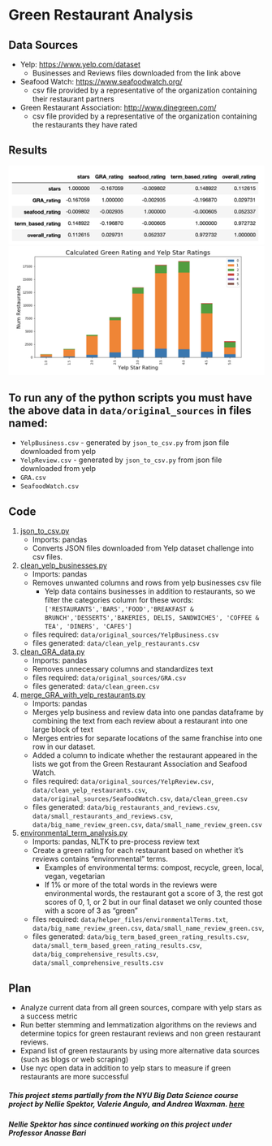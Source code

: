 # Green Restaurant Analysis
## Data Sources
- Yelp: https://www.yelp.com/dataset
    - Businesses and Reviews files downloaded from the link above
- Seafood Watch: https://www.seafoodwatch.org/
    - csv file provided by a representative of the organization containing their restaurant partners
- Green Restaurant Association: http://www.dinegreen.com/
    - csv file provided by a representative of the organization containing the restaurants they have rated
## Results
![Correlations](Correlations.png)
![Graph](Graph.png)

## To run any of the python scripts you must have the above data in `data/original_sources` in files named: 
- `YelpBusiness.csv` - generated by `json_to_csv.py` from json file downloaded from yelp
- `YelpReview.csv` - generated by `json_to_csv.py` from json file downloaded from yelp
- `GRA.csv`
- `SeafoodWatch.csv`

## Code
1. [json_to_csv.py](https://github.com/nspektor/Green-Restaurant-Analysis/tree/master/pythonScripts)
   - Imports: pandas
   - Converts JSON files downloaded from Yelp dataset challenge into csv files.    
2. [clean_yelp_businesses.py](https://github.com/nspektor/Green-Restaurant-Analysis/tree/master/pythonScripts/clean_yelp_businesses.py)
    - Imports: pandas 
    - Removes unwanted columns and rows from yelp businesses csv file
        - Yelp data contains businesses in addition to restaurants,
         so we filter the categories column for these words: `['RESTAURANTS','BARS','FOOD','BREAKFAST & BRUNCH','DESSERTS','BAKERIES, DELIS, SANDWICHES', 'COFFEE & TEA', 'DINERS', 'CAFES']`
    - files required: `data/original_sources/YelpBusiness.csv`
    - files generated: `data/clean_yelp_restaurants.csv`
3. [clean_GRA_data.py](https://github.com/nspektor/Green-Restaurant-Analysis/tree/master/pythonScripts/clean_GRA_data.py)
   - Imports: pandas
   - Removes unnecessary columns and standardizes text
   - files required: `data/original_sources/GRA.csv`
   - files generated: `data/clean_green.csv`
4. [merge_GRA_with_yelp_restaurants.py](https://github.com/nspektor/Green-Restaurant-Analysis/tree/master/pythonScripts/merge_GRA_with_yelp_restaurants.py)
    - Imports: pandas
    - Merges yelp business and review data into one pandas dataframe by combining the text from each review about a restaurant into one large block of text
    - Merges entries for separate locations of the same franchise into one row in our dataset. 
    - Added a column to indicate whether the restaurant appeared in the 
    lists we got from the Green Restaurant Association and Seafood Watch.
   - files required:  `data/original_sources/YelpReview.csv`, 
                      `data/clean_yelp_restaurants.csv`, 
                      `data/original_sources/SeafoodWatch.csv`,
                      `data/clean_green.csv`
   - files generated: `data/big_restaurants_and_reviews.csv`, 
                      `data/small_restaurants_and_reviews.csv`,
                      `data/big_name_review_green.csv`,
                      `data/small_name_review_green.csv`
5. [environmental_term_analysis.py](https://github.com/nspektor/Green-Restaurant-Analysis/tree/master/pythonScripts/environmental_term_analysis.py)
    - Imports:  pandas, NLTK to pre-process review text
    - Create a green rating for each restaurant based on whether it’s reviews contains “environmental” terms. 
        - Examples of environmental terms: compost, recycle, green, local, vegan, vegetarian
        - If 1% or more of the total words in the reviews were environmental words, the restaurant got a score of 3, the rest got scores of 0, 1, or 2 but in our final dataset we only counted those with a score of 3 as “green”
    - files required: `data/helper_files/environmentalTerms.txt`, 
                      `data/big_name_review_green.csv`, 
                      `data/small_name_review_green.csv`,
   - files generated: `data/big_term_based_green_rating_results.csv`, 
                      `data/small_term_based_green_rating_results.csv`,
                      `data/big_comprehensive_results.csv`,
                      `data/small_comprehensive_results.csv`
                      
## Plan
- Analyze current data from all green sources, compare with yelp stars as a success metric
- Run better stemming and lemmatization algorithms on the reviews and determine topics for green restaurant reviews and non green restaurant reviews. 
- Expand list of green restaurants by using more alternative data sources (such as blogs or web scraping)
- Use nyc open data in addition to yelp stars to measure if green restaurants are more successful

##### This project stems partially from the NYU Big Data Science course project by Nellie Spektor, Valerie Angulo, and Andrea Waxman. [here](https://github.com/nspektor/Environmental-Consciousness-in-the-Restaurant-Business)
##### Nellie Spektor has since continued working on this project under Professor Anasse Bari






